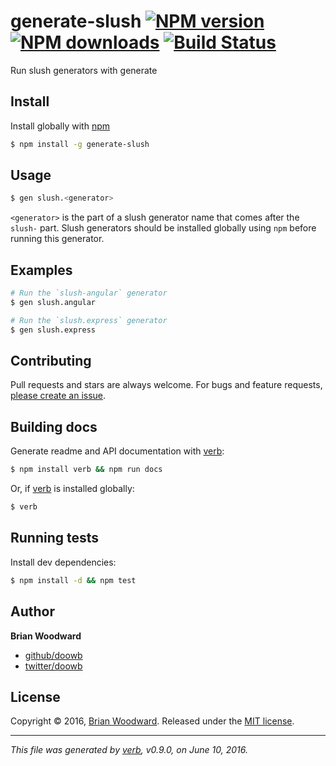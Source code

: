# generate-slush [![NPM version](https://img.shields.io/npm/v/generate-slush.svg?style=flat)](https://www.npmjs.com/package/generate-slush) [![NPM downloads](https://img.shields.io/npm/dm/generate-slush.svg?style=flat)](https://npmjs.org/package/generate-slush) [![Build Status](https://img.shields.io/travis/generate/generate-slush.svg?style=flat)](https://travis-ci.org/generate/generate-slush)

Run slush generators with generate

## Install

Install globally with [npm](https://www.npmjs.com/)

```sh
$ npm install -g generate-slush
```

## Usage

```sh
$ gen slush.<generator>
```

`<generator>` is the part of a slush generator name that comes after the `slush-` part.
Slush generators should be installed globally using `npm` before running this generator.

## Examples

```sh
# Run the `slush-angular` generator
$ gen slush.angular

# Run the `slush.express` generator
$ gen slush.express
```

## Contributing

Pull requests and stars are always welcome. For bugs and feature requests, [please create an issue](https://github.com/generate/generate-slush/issues/new).

## Building docs

Generate readme and API documentation with [verb](https://github.com/verbose/verb):

```sh
$ npm install verb && npm run docs
```

Or, if [verb](https://github.com/verbose/verb) is installed globally:

```sh
$ verb
```

## Running tests

Install dev dependencies:

```sh
$ npm install -d && npm test
```

## Author

**Brian Woodward**

* [github/doowb](https://github.com/doowb)
* [twitter/doowb](http://twitter.com/doowb)

## License

Copyright © 2016, [Brian Woodward](https://github.com/doowb).
Released under the [MIT license](https://github.com/generate/generate-slush/blob/master/LICENSE).

***

_This file was generated by [verb](https://github.com/verbose/verb), v0.9.0, on June 10, 2016._
